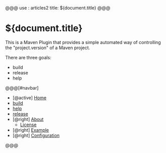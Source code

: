 @@@
use : articles2
title: ${document.title}
@@@


# ${document.title}

This is a Maven Plugin that provides a simple automated way of controlling the 
"project.version" of a Maven project.

There are three goals:

- build
- release
- help


@@@[#navbar]
- [@active] [Home](#)
- [build]
- [help]
- [release]
- [@right] [About]
    - [License]
- [@right] [Example]
- [@right] [Configuration]


[About]:About.html
[build]:Build.html
[Configuration]:Configuration.html
[help]:Help.html
[Home]:index.html
[release]:Release.html
[License]:LICENSE.html
[Example]:Example.html
@@@
